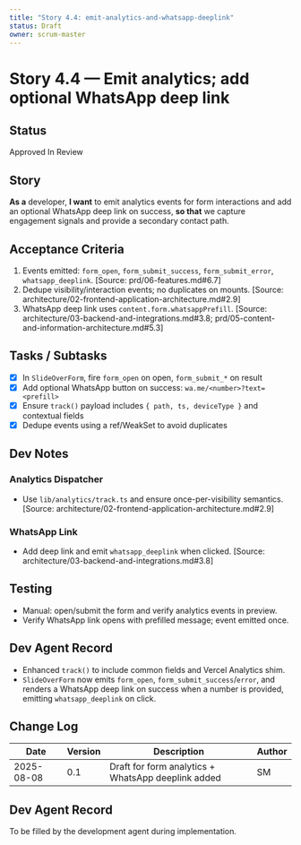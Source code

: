 ```yaml
---
title: "Story 4.4: emit-analytics-and-whatsapp-deeplink"
status: Draft
owner: scrum-master
---
```


# Story 4.4 — Emit analytics; add optional WhatsApp deep link

## Status
Approved
In Review

## Story

**As a** developer,
**I want** to emit analytics events for form interactions and add an optional WhatsApp deep link on success,
**so that** we capture engagement signals and provide a secondary contact path.

## Acceptance Criteria

1. Events emitted: `form_open`, `form_submit_success`, `form_submit_error`, `whatsapp_deeplink`. [Source: prd/06-features.md#6.7]
2. Dedupe visibility/interaction events; no duplicates on mounts. [Source: architecture/02-frontend-application-architecture.md#2.9]
3. WhatsApp deep link uses `content.form.whatsappPrefill`. [Source: architecture/03-backend-and-integrations.md#3.8; prd/05-content-and-information-architecture.md#5.3]

## Tasks / Subtasks

- [x] In `SlideOverForm`, fire `form_open` on open, `form_submit_*` on result
- [x] Add optional WhatsApp button on success: `wa.me/<number>?text=<prefill>`
- [x] Ensure `track()` payload includes `{ path, ts, deviceType }` and contextual fields
- [x] Dedupe events using a ref/WeakSet to avoid duplicates

## Dev Notes

### Analytics Dispatcher

- Use `lib/analytics/track.ts` and ensure once-per-visibility semantics. [Source: architecture/02-frontend-application-architecture.md#2.9]

### WhatsApp Link

- Add deep link and emit `whatsapp_deeplink` when clicked. [Source: architecture/03-backend-and-integrations.md#3.8]

## Testing

- Manual: open/submit the form and verify analytics events in preview.
- Verify WhatsApp link opens with prefilled message; event emitted once.

## Dev Agent Record
- Enhanced `track()` to include common fields and Vercel Analytics shim.
- `SlideOverForm` now emits `form_open`, `form_submit_success`/`error`, and renders a WhatsApp deep link on success when a number is provided, emitting `whatsapp_deeplink` on click.

## Change Log

| Date       | Version | Description                                        | Author |
| ---------- | ------- | -------------------------------------------------- | ------ |
| 2025-08-08 | 0.1     | Draft for form analytics + WhatsApp deeplink added | SM     |

## Dev Agent Record

To be filled by the development agent during implementation.
